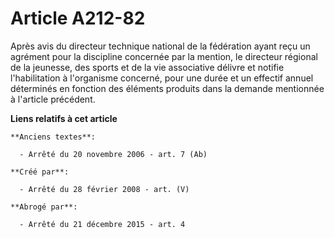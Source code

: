 # Article A212-82

Après avis du directeur technique national de la fédération ayant reçu un agrément pour la discipline concernée par la
mention, le directeur régional de la jeunesse, des sports et de la vie associative délivre et notifie l'habilitation à
l'organisme concerné, pour une durée et un effectif annuel déterminés en fonction des éléments produits dans la demande
mentionnée à l'article précédent.

**Liens relatifs à cet article**

	**Anciens textes**:

	  - Arrêté du 20 novembre 2006 - art. 7 (Ab)

	**Créé par**:

	  - Arrêté du 28 février 2008 - art. (V)

	**Abrogé par**:

	  - Arrêté du 21 décembre 2015 - art. 4
